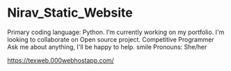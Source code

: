 # Nirav_Static_Website
Primary coding language: Python.
I’m currently working on my portfolio.
I'm looking to collaborate on Open source project.
Competitive Programmer
Ask me about anything, I'll be happy to help.
smile Pronouns: She/her


https://texweb.000webhostapp.com/
